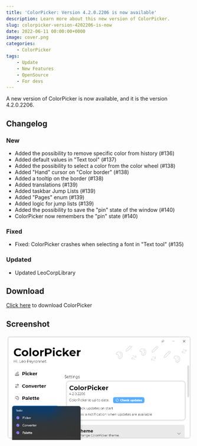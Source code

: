 ```yaml
---
title: 'ColorPicker: Version 4.2.0.2206 is now available'
description: Learn more about this new version of ColorPicker.
slug: colorpicker-version-4202206-is-now
date: 2022-06-11 00:00:00+0000
image: cover.png
categories:
    - ColorPicker
tags:
    - Update
    - New Features
    - OpenSource
    - For devs
---
```

A new version of ColorPicker is now available, and it is the version 4.2.0.2206.

## Changelog
### New
- Added the possibility to remove specific color from history (#136)
- Added default values in "Text tool" (#137)
- Added the possibility to select a color from the color wheel (#138)
- Added "Hand" cursor on "Color border" (#138)
- Added a tooltip on the border (#138)
- Added translations (#139)
- Added taskbar Jump Lists (#139)
- Added "Pages" enum (#139)
- Added logic for jump lists (#139)
- Added the possibility to save the "pin" state of the window (#140)
- ColorPicker now remembers the "pin" state (#140)
### Fixed
- Fixed: ColorPicker crashes when selecting a font in "Text tool" (#135)
### Updated
- Updated LeoCorpLibrary

## Download

[Click here](http://tinyurl.com/DownloadColorPicker) to download ColorPicker

## Screenshot
![The "Settings" page of ColorPicker, with the taskbar jumplist opened.](cover.png)